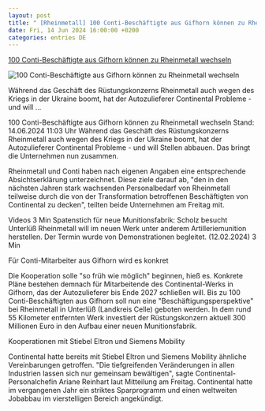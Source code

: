 ```yaml
---
layout: post
title: " [Rheinmetall] 100 Conti-Beschäftigte aus Gifhorn können zu Rheinmetall wechseln"
date: Fri, 14 Jun 2024 16:00:00 +0200
categories: entries DE
---
```

[100 Conti-Beschäftigte aus Gifhorn können zu Rheinmetall wechseln](https://www.ndr.de/nachrichten/niedersachsen/100-Conti-Beschaeftigte-aus-Gifhorn-koennen-zu-Rheinmetall-wechseln,rheinmetall328.html)

![100 Conti-Beschäftigte aus Gifhorn können zu Rheinmetall wechseln](https://www.ndr.de/fernsehen/sendungen/ndrstory/sendungsbild113870_v-contentxl.jpg)

Während das Geschäft des Rüstungskonzerns Rheinmetall auch wegen des Kriegs in der Ukraine boomt, hat der Autozulieferer Continental Probleme - und will ...

100 Conti-Beschäftigte aus Gifhorn können zu Rheinmetall wechseln Stand: 14.06.2024 11:03 Uhr Während das Geschäft des Rüstungskonzerns Rheinmetall auch wegen des Kriegs in der Ukraine boomt, hat der Autozulieferer Continental Probleme - und will Stellen abbauen. Das bringt die Unternehmen nun zusammen.

Rheinmetall und Conti haben nach eigenen Angaben eine entsprechende Absichtserklärung unterzeichnet. Diese ziele darauf ab, "den in den nächsten Jahren stark wachsenden Personalbedarf von Rheinmetall teilweise durch die von der Transformation betroffenen Beschäftigten von Continental zu decken", teilten beide Unternehmen am Freitag mit.

Videos 3 Min Spatenstich für neue Munitionsfabrik: Scholz besucht Unterlüß Rheinmetall will im neuen Werk unter anderem Artilleriemunition herstellen. Der Termin wurde von Demonstrationen begleitet. (12.02.2024) 3 Min

Für Conti-Mitarbeiter aus Gifhorn wird es konkret

Die Kooperation solle "so früh wie möglich" beginnen, hieß es. Konkrete Pläne bestehen demnach für Mitarbeitende des Continental-Werks in Gifhorn, das der Autozulieferer bis Ende 2027 schließen will. Bis zu 100 Conti-Beschäftigten aus Gifhorn soll nun eine "Beschäftigungsperspektive" bei Rheinmetall in Unterlüß (Landkreis Celle) geboten werden. In dem rund 55 Kilometer entfernten Werk investiert der Rüstungskonzern aktuell 300 Millionen Euro in den Aufbau einer neuen Munitionsfabrik.

Kooperationen mit Stiebel Eltron und Siemens Mobility

Continental hatte bereits mit Stiebel Eltron und Siemens Mobility ähnliche Vereinbarungen getroffen. "Die tiefgreifenden Veränderungen in allen Industrien lassen sich nur gemeinsam bewältigen", sagte Continental-Personalchefin Ariane Reinhart laut Mitteilung am Freitag. Continental hatte im vergangenen Jahr ein striktes Sparprogramm und einen weltweiten Jobabbau im vierstelligen Bereich angekündigt.

